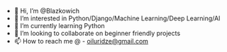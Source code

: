 - 👋 Hi, I’m @Blazkowich
- 👀 I’m interested in Python/Django/Machine Learning/Deep Learning/AI
- 🌱 I’m currently learning Python
- 💞️ I’m looking to collaborate on beginner friendly projects
- 📫 How to reach me @ - oiluridze@gmail.com

<!---
Blazkowich/Blazkowich is a ✨ special ✨ repository because its `README.md` (this file) appears on your GitHub profile.
You can click the Preview link to take a look at your changes.
--->
